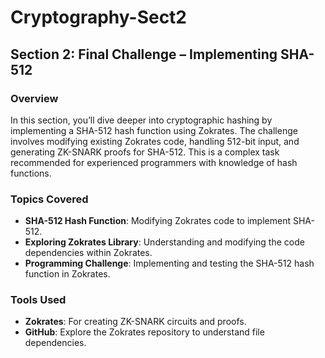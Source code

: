 # Cryptography-Sect2

## Section 2: Final Challenge – Implementing SHA-512

### Overview
In this section, you’ll dive deeper into cryptographic hashing by implementing a SHA-512 hash function using Zokrates. The challenge involves modifying existing Zokrates code, handling 512-bit input, and generating ZK-SNARK proofs for SHA-512. This is a complex task recommended for experienced programmers with knowledge of hash functions.

### Topics Covered
- **SHA-512 Hash Function**: Modifying Zokrates code to implement SHA-512.
- **Exploring Zokrates Library**: Understanding and modifying the code dependencies within Zokrates.
- **Programming Challenge**: Implementing and testing the SHA-512 hash function in Zokrates.

### Tools Used
- **Zokrates**: For creating ZK-SNARK circuits and proofs.
- **GitHub**: Explore the Zokrates repository to understand file dependencies.
